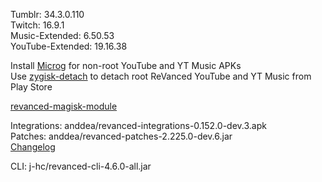 Tumblr: 34.3.0.110  
Twitch: 16.9.1  
Music-Extended: 6.50.53  
YouTube-Extended: 19.16.38  

Install [Microg](https://github.com/ReVanced/GmsCore/releases) for non-root YouTube and YT Music APKs  
Use [zygisk-detach](https://github.com/j-hc/zygisk-detach) to detach root ReVanced YouTube and YT Music from Play Store  

[revanced-magisk-module](https://github.com/j-hc/revanced-magisk-module)
  
Integrations: anddea/revanced-integrations-0.152.0-dev.3.apk  
Patches: anddea/revanced-patches-2.225.0-dev.6.jar  
[Changelog](https://github.com/anddea/revanced-patches/releases/tag/v2.225.0-dev.6)

CLI: j-hc/revanced-cli-4.6.0-all.jar    

